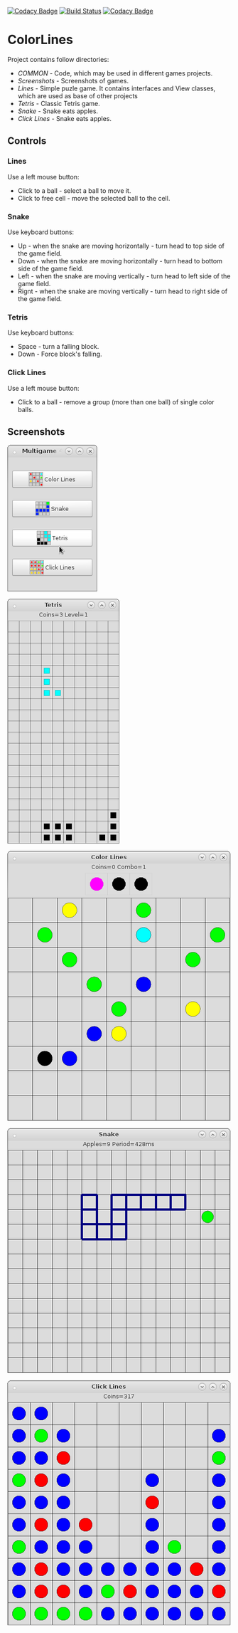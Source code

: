 [![Codacy Badge](https://api.codacy.com/project/badge/Grade/9f59893e57954d8680089789e985020c)](https://www.codacy.com/app/ilya.yunkin/ColorLines?utm_source=github.com&utm_medium=referral&utm_content=ilyayunkin/ColorLines&utm_campaign=badger)
[![Build Status](https://travis-ci.org/ilyayunkin/ColorLines.svg)](https://travis-ci.org/ilyayunkin/ColorLines)
[![Codacy Badge](https://api.codacy.com/project/badge/Grade/60cf0cc11d1440b3a007a80e0d088f6e)](https://www.codacy.com/app/ilya.yunkin/ColorLines?utm_source=github.com&amp;utm_medium=referral&amp;utm_content=ilyayunkin/ColorLines&amp;utm_campaign=Badge_Grade)
# ColorLines

Project contains follow directories:
* *COMMON* - Code, which may be used in different games projects.
* *Screenshots* - Screenshots of games.
* *Lines* - Simple puzle game. It contains interfaces and View classes, which are used as base of other projects
* *Tetris* - Classic Tetris game.
* *Snake* - Snake eats apples.
* *Click Lines* - Snake eats apples.

## Controls
### Lines
Use a left mouse button:
* Click to a ball - select a ball to move it.
* Click to free cell - move the selected ball to the cell.

### Snake
Use keyboard buttons:
* Up - when the snake are moving horizontally - turn head to top side of the game field.
* Down - when the snake are moving horizontally - turn head to bottom side of the game field.
* Left - when the snake are moving vertically - turn head to left side of the game field.
* Rignt - when the snake are moving vertically - turn head to right side of the game field.

### Tetris
Use keyboard buttons:
* Space - turn a falling block.
* Down - Force block's falling.

### Click Lines
Use a left mouse button:
* Click to a ball - remove a group (more than one ball) of single color balls.


## Screenshots

![](https://github.com/ilyayunkin/ColorLines/blob/master/Screenshots/Screenshot-ColorLinesMultigame.png)

![](https://github.com/ilyayunkin/ColorLines/blob/master/Screenshots/Screenshot-Tetris.png)

![](https://github.com/ilyayunkin/ColorLines/blob/master/Screenshots/Screenshot-ColorLines.png)

![](https://github.com/ilyayunkin/ColorLines/blob/master/Screenshots/Screenshot-Snake.png)

![](https://github.com/ilyayunkin/ColorLines/blob/master/Screenshots/Screenshot-ClickLines.png)
